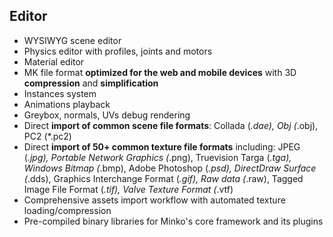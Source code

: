 Editor
------

-   WYSIWYG scene editor
-   Physics editor with profiles, joints and motors
-   Material editor
-   MK file format **optimized for the web and mobile devices** with 3D **compression** and **simplification**
-   Instances system
-   Animations playback
-   Greybox, normals, UVs debug rendering
-   Direct **import of common scene file formats**: Collada (*.dae), Obj (*.obj), PC2 (*.pc2)
-   Direct **import of 50+ common texture file formats** including: JPEG (*.jpg), Portable Network Graphics (*.png), Truevision Targa (*.tga), Windows Bitmap (*.bmp), Adobe Photoshop (*.psd), DirectDraw Surface (*.dds), Graphics Interchange Format (*.gif), Raw data (*.raw), Tagged Image File Format (*.tif), Valve Texture Format (*.vtf)
-   Comprehensive assets import workflow with automated texture loading/compression
-   Pre-compiled binary libraries for Minko's core framework and its plugins

